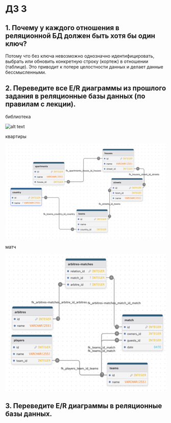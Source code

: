 # ДЗ 3

## 1. Почему у каждого отношения в реляционной БД должен быть хотя бы один ключ?

Потому что без ключа невозможно однозначно идентифицировать, выбрать или обновить конкретную строку (кортеж) в отношении (таблице). Это приводит к потере целостности данных и делает данные бессмысленными.

## 2. Переведите все E/R диаграммы из прошлого задания в реляционные базы данных (по правилам с лекции).

библиотека

![alt text](image.png)

квартиры

![alt text](./assets/aparts.png)

матч

![alt text](./assets/match.png)

## 3. Переведите E/R диаграммы в реляционные базы данных.